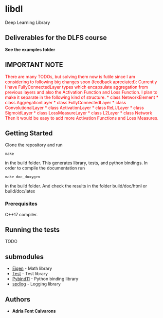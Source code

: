 # libdl

Deep Learning Library 

## Deliverables for the DLFS course
**See the examples folder**


## IMPORTANT NOTE
<span style="color: red">
There are many TODOs, but solving them now is futile since I am considering to following big changes soon (feedback apreciated):
Currently I have FullyConnectedLayer types which encapsulate  aggregation from previous layers and also the Activation Function and Loss Function. I plan to make it separate in the following kind of structure.
* class NetworkElement
    * class AggregationLayer
        * class FullyConnectedLayer
        * class ConvolutionalLayer
    * class ActivationLayer
        * class ReLULayer
        * class SigmoidLayer
    * class LossMeasureLayer 
        * class L2Layer
* class Network
Then it would be easy to add more Activation Functions and Loss Measures.
</span>

## Getting Started

Clone the repository and run
```
make
```
in the build folder.
This generates library, tests, and python bindings.
In order to compile the documentation run
```
make doc_doxygen
```
in the build folder. And check the results in the folder build/doc/html or build/doc/latex

### Prerequisites

C++17 compiler.

## Running the tests

TODO

## submodules

* [Eigen](http://eigen.tuxfamily.org/index.php?title=Main_Page) - Math library
* [Test](https://github.com/catchorg/Catch2) - Test library
* [Pybind11](https://github.com/pybind/pybind11) - Python binding library
* [spdlog](https://github.com/gabime/spdlog) - Logging library

## Authors

* **Adria Font Calvarons**

